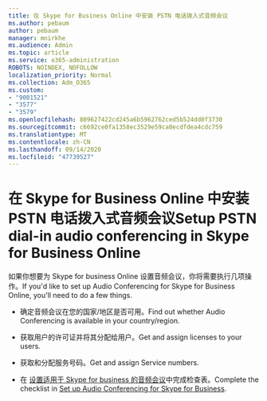 ```yaml
---
title: 在 Skype for Business Online 中安装 PSTN 电话拨入式音频会议
ms.author: pebaum
author: pebaum
manager: mnirkhe
ms.audience: Admin
ms.topic: article
ms.service: o365-administration
ROBOTS: NOINDEX, NOFOLLOW
localization_priority: Normal
ms.collection: Adm_O365
ms.custom:
- "9001521"
- "3577"
- "3579"
ms.openlocfilehash: 809627422cd245a6b5962762ced5b524dd0f3730
ms.sourcegitcommit: c6692ce0fa1358ec3529e59ca0ecdfdea4cdc759
ms.translationtype: MT
ms.contentlocale: zh-CN
ms.lasthandoff: 09/14/2020
ms.locfileid: "47739527"
---
```

# <a name="setup-pstn-dial-in-audio-conferencing-in-skype-for-business-online"></a><span data-ttu-id="57342-102">在 Skype for Business Online 中安装 PSTN 电话拨入式音频会议</span><span class="sxs-lookup"><span data-stu-id="57342-102">Setup PSTN dial-in audio conferencing in Skype for Business Online</span></span>

<span data-ttu-id="57342-103">如果你想要为 Skype for business Online 设置音频会议，你将需要执行几项操作。</span><span class="sxs-lookup"><span data-stu-id="57342-103">If you'd like to set up Audio Conferencing for Skype for Business Online, you'll need to do a few things.</span></span> 

- <span data-ttu-id="57342-104">确定音频会议在您的国家/地区是否可用。</span><span class="sxs-lookup"><span data-stu-id="57342-104">Find out whether Audio Conferencing is available in your country/region.</span></span>

- <span data-ttu-id="57342-105">获取用户的许可证并将其分配给用户。</span><span class="sxs-lookup"><span data-stu-id="57342-105">Get and assign licenses to your users.</span></span>

- <span data-ttu-id="57342-106">获取和分配服务号码。</span><span class="sxs-lookup"><span data-stu-id="57342-106">Get and assign Service numbers.</span></span>

- <span data-ttu-id="57342-107">在 [设置适用于 Skype for business 的音频会议](https://docs.microsoft.com/SkypeForBusiness/audio-conferencing-in-office-365/set-up-audio-conferencing)中完成检查表。</span><span class="sxs-lookup"><span data-stu-id="57342-107">Complete the checklist in [Set up Audio Conferencing for Skype for Business](https://docs.microsoft.com/SkypeForBusiness/audio-conferencing-in-office-365/set-up-audio-conferencing).</span></span>
